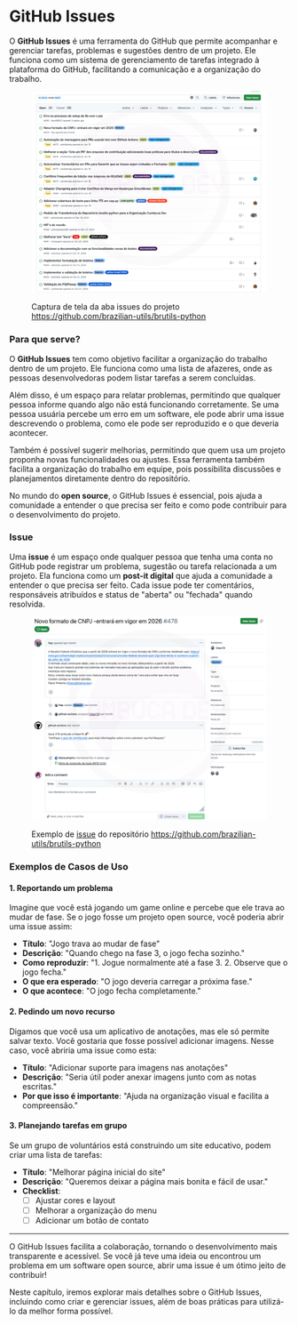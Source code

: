# GitHub Issues

O **GitHub Issues** é uma ferramenta do GitHub que permite acompanhar e gerenciar tarefas, problemas e sugestões dentro de um projeto. Ele funciona como um sistema de gerenciamento de tarefas integrado à plataforma do GitHub, facilitando a comunicação e a organização do trabalho.

<figure><img src="../.gitbook/assets/38- GitHub Issues Overview.png" alt=""><figcaption><p>Captura de tela da aba issues do projeto <a href="https://github.com/brazilian-utils/brutils-python">https://github.com/brazilian-utils/brutils-python</a></p></figcaption></figure>

### Para que serve?

O **GitHub Issues** tem como objetivo facilitar a organização do trabalho dentro de um projeto. Ele funciona como uma lista de afazeres, onde as pessoas desenvolvedoras podem listar tarefas a serem concluídas.

Além disso, é um espaço para relatar problemas, permitindo que qualquer pessoa informe quando algo não está funcionando corretamente. Se uma pessoa usuária percebe um erro em um software, ele pode abrir uma issue descrevendo o problema, como ele pode ser reproduzido e o que deveria acontecer.&#x20;

Também é possível sugerir melhorias, permitindo que quem usa um projeto proponha novas funcionalidades ou ajustes. Essa ferramenta também facilita a organização do trabalho em equipe, pois possibilita discussões e planejamentos diretamente dentro do repositório.

No mundo do **open source**, o GitHub Issues é essencial, pois ajuda a comunidade a entender o que precisa ser feito e como pode contribuir para o desenvolvimento do projeto.

### Issue

Uma **issue** é um espaço onde qualquer pessoa que tenha uma conta no GitHub pode registrar um problema, sugestão ou tarefa relacionada a um projeto. Ela funciona como um **post-it digital** que ajuda a comunidade a entender o que precisa ser feito. Cada issue pode ter comentários, responsáveis atribuídos e status de "aberta" ou "fechada" quando resolvida.

<figure><img src="../.gitbook/assets/39- Issue Overview.png" alt=""><figcaption><p>Exemplo de <a href="https://github.com/brazilian-utils/brutils-python/issues/478">issue</a> do repositório <a href="https://github.com/brazilian-utils/brutils-python">https://github.com/brazilian-utils/brutils-python</a></p></figcaption></figure>

### Exemplos de Casos de Uso

#### 1. Reportando um problema

Imagine que você está jogando um game online e percebe que ele trava ao mudar de fase. Se o jogo fosse um projeto open source, você poderia abrir uma issue assim:

* **Título**: "Jogo trava ao mudar de fase"
* **Descrição**: "Quando chego na fase 3, o jogo fecha sozinho."
* **Como reproduzir**: "1. Jogue normalmente até a fase 3. 2. Observe que o jogo fecha."
* **O que era esperado**: "O jogo deveria carregar a próxima fase."
* **O que acontece**: "O jogo fecha completamente."

#### 2. Pedindo um novo recurso

Digamos que você usa um aplicativo de anotações, mas ele só permite salvar texto. Você gostaria que fosse possível adicionar imagens. Nesse caso, você abriria uma issue como esta:

* **Título**: "Adicionar suporte para imagens nas anotações"
* **Descrição**: "Seria útil poder anexar imagens junto com as notas escritas."
* **Por que isso é importante**: "Ajuda na organização visual e facilita a compreensão."

#### 3. Planejando tarefas em grupo

Se um grupo de voluntários está construindo um site educativo, podem criar uma lista de tarefas:

* **Título**: "Melhorar página inicial do site"
* **Descrição**: "Queremos deixar a página mais bonita e fácil de usar."
* **Checklist**:
  * [ ] Ajustar cores e layout
  * [ ] Melhorar a organização do menu
  * [ ] Adicionar um botão de contato

***

O GitHub Issues facilita a colaboração, tornando o desenvolvimento mais transparente e acessível. Se você já teve uma ideia ou encontrou um problema em um software open source, abrir uma issue é um ótimo jeito de contribuir!

Neste capítulo, iremos explorar mais detalhes sobre o GitHub Issues, incluindo como criar e gerenciar issues, além de boas práticas para utilizá-lo da melhor forma possível.
